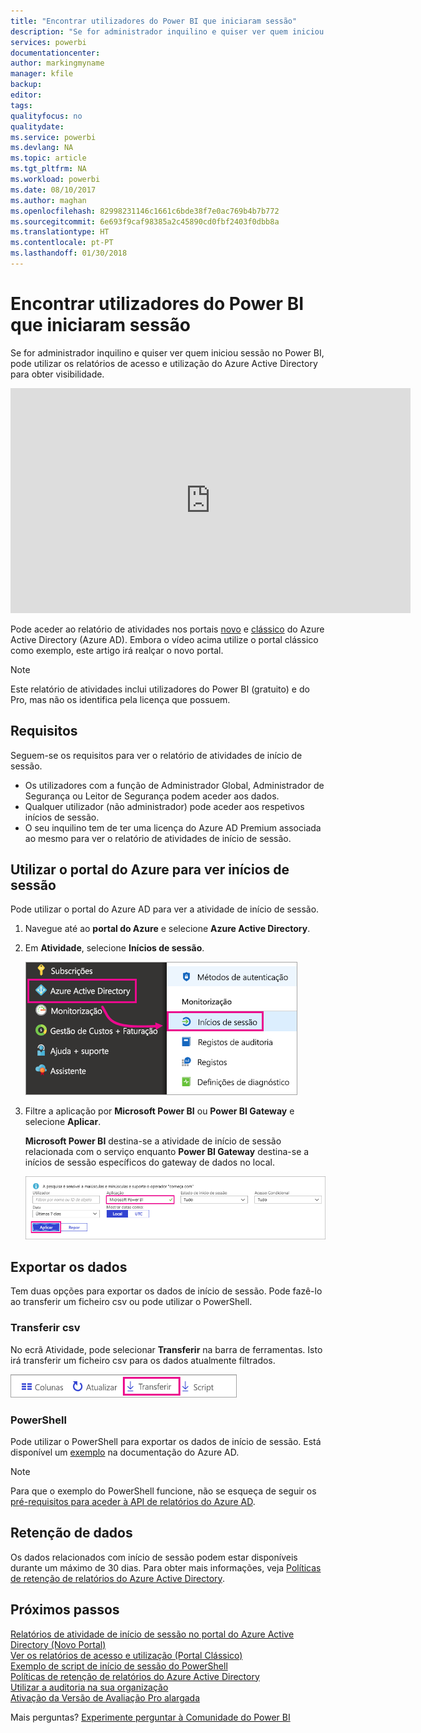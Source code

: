 ```yaml
---
title: "Encontrar utilizadores do Power BI que iniciaram sessão"
description: "Se for administrador inquilino e quiser ver quem iniciou sessão no Power BI, pode utilizar os relatórios de acesso e utilização do Azure Active Directory para obter visibilidade."
services: powerbi
documentationcenter: 
author: markingmyname
manager: kfile
backup: 
editor: 
tags: 
qualityfocus: no
qualitydate: 
ms.service: powerbi
ms.devlang: NA
ms.topic: article
ms.tgt_pltfrm: NA
ms.workload: powerbi
ms.date: 08/10/2017
ms.author: maghan
ms.openlocfilehash: 82998231146c1661c6bde38f7e0ac769b4b7b772
ms.sourcegitcommit: 6e693f9caf98385a2c45890cd0fbf2403f0dbb8a
ms.translationtype: HT
ms.contentlocale: pt-PT
ms.lasthandoff: 01/30/2018
---
```

# <a name="find-power-bi-users-that-have-signed-in"></a>Encontrar utilizadores do Power BI que iniciaram sessão
Se for administrador inquilino e quiser ver quem iniciou sessão no Power BI, pode utilizar os relatórios de acesso e utilização do Azure Active Directory para obter visibilidade.

<iframe width="640" height="360" src="https://www.youtube.com/embed/1AVgh9w9VM8?showinfo=0" frameborder="0" allowfullscreen></iframe>

Pode aceder ao relatório de atividades nos portais [novo](https://docs.microsoft.com/azure/active-directory/active-directory-reporting-activity-sign-ins) e [clássico](https://docs.microsoft.com/azure/active-directory/active-directory-view-access-usage-reports) do Azure Active Directory (Azure AD). Embora o vídeo acima utilize o portal clássico como exemplo, este artigo irá realçar o novo portal.

> [!NOTE]
> Este relatório de atividades inclui utilizadores do Power BI (gratuito) e do Pro, mas não os identifica pela licença que possuem.
> 
> 

## <a name="requirements"></a>Requisitos
Seguem-se os requisitos para ver o relatório de atividades de início de sessão.

* Os utilizadores com a função de Administrador Global, Administrador de Segurança ou Leitor de Segurança podem aceder aos dados.
* Qualquer utilizador (não administrador) pode aceder aos respetivos inícios de sessão.
* O seu inquilino tem de ter uma licença do Azure AD Premium associada ao mesmo para ver o relatório de atividades de início de sessão.

## <a name="using-the-azure-portal-to-view-sign-ins"></a>Utilizar o portal do Azure para ver inícios de sessão
Pode utilizar o portal do Azure AD para ver a atividade de início de sessão.

1. Navegue até ao **portal do Azure** e selecione **Azure Active Directory**.
2. Em **Atividade**, selecione **Inícios de sessão**.
   
    ![](media/service-admin-access-usage/azure-portal-sign-ins.png)
3. Filtre a aplicação por **Microsoft Power BI** ou **Power BI Gateway** e selecione **Aplicar**.
   
    **Microsoft Power BI** destina-se a atividade de início de sessão relacionada com o serviço enquanto **Power BI Gateway** destina-se a inícios de sessão específicos do gateway de dados no local.
   
    ![](media/service-admin-access-usage/sign-in-filter.png)

## <a name="export-the-data"></a>Exportar os dados
Tem duas opções para exportar os dados de início de sessão. Pode fazê-lo ao transferir um ficheiro csv ou pode utilizar o PowerShell.

### <a name="download-csv"></a>Transferir csv
No ecrã Atividade, pode selecionar **Transferir** na barra de ferramentas. Isto irá transferir um ficheiro csv para os dados atualmente filtrados.

![](media/service-admin-access-usage/download-sign-in-data-csv.png)

### <a name="powershell"></a>PowerShell
Pode utilizar o PowerShell para exportar os dados de início de sessão. Está disponível um [exemplo](https://docs.microsoft.com/azure/active-directory/active-directory-reporting-api-sign-in-activity-samples#powershell-script) na documentação do Azure AD.

> [!NOTE]
> Para que o exemplo do PowerShell funcione, não se esqueça de seguir os [pré-requisitos para aceder à API de relatórios do Azure AD](https://docs.microsoft.com/en-us/azure/active-directory/active-directory-reporting-api-prerequisites).
> 
> 

## <a name="data-retention"></a>Retenção de dados
Os dados relacionados com início de sessão podem estar disponíveis durante um máximo de 30 dias. Para obter mais informações, veja [Políticas de retenção de relatórios do Azure Active Directory](https://docs.microsoft.com/azure/active-directory/active-directory-reporting-retention).

## <a name="next-steps"></a>Próximos passos
[Relatórios de atividade de início de sessão no portal do Azure Active Directory (Novo Portal)](https://docs.microsoft.com/azure/active-directory/active-directory-reporting-activity-sign-ins)  
[Ver os relatórios de acesso e utilização (Portal Clássico)](https://docs.microsoft.com/azure/active-directory/active-directory-view-access-usage-reports#view-or-download-a-report)  
[Exemplo de script de início de sessão do PowerShell](https://docs.microsoft.com/azure/active-directory/active-directory-reporting-api-sign-in-activity-samples#powershell-script)  
[Políticas de retenção de relatórios do Azure Active Directory](https://docs.microsoft.com/azure/active-directory/active-directory-reporting-retention)  
[Utilizar a auditoria na sua organização](service-admin-auditing.md)  
[Ativação da Versão de Avaliação Pro alargada](service-extended-pro-trial.md)

Mais perguntas? [Experimente perguntar à Comunidade do Power BI](https://community.powerbi.com/)

